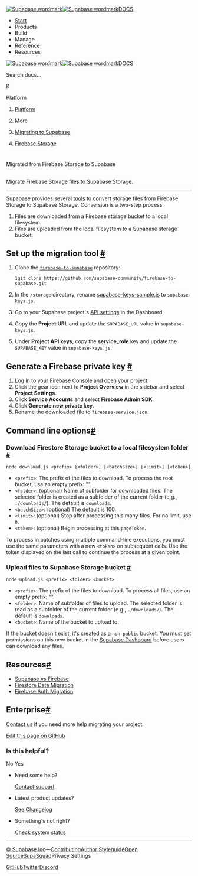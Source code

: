 [![Supabase wordmark](https://supabase.com/docs/_next/image?url=%2Fdocs%2Fsupabase-dark.svg&w=256&q=75&dpl=dpl_5BYG5BkQhU19GEfZfhcgAbeGcRQo)![Supabase wordmark](https://supabase.com/docs/_next/image?url=%2Fdocs%2Fsupabase-light.svg&w=256&q=75&dpl=dpl_5BYG5BkQhU19GEfZfhcgAbeGcRQo)DOCS](https://supabase.com/docs)

-   [Start](https://supabase.com/docs/guides/getting-started)
-   Products
-   Build
-   Manage
-   Reference
-   Resources

[![Supabase wordmark](https://supabase.com/docs/_next/image?url=%2Fdocs%2Fsupabase-dark.svg&w=256&q=75&dpl=dpl_5BYG5BkQhU19GEfZfhcgAbeGcRQo)![Supabase wordmark](https://supabase.com/docs/_next/image?url=%2Fdocs%2Fsupabase-light.svg&w=256&q=75&dpl=dpl_5BYG5BkQhU19GEfZfhcgAbeGcRQo)DOCS](https://supabase.com/docs)

Search docs...

K

Platform

1.  [Platform](https://supabase.com/docs/guides/platform)

3.  More

5.  [Migrating to Supabase](https://supabase.com/docs/guides/platform/migrating-to-supabase)

7.  [Firebase Storage](https://supabase.com/docs/guides/platform/migrating-to-supabase/firebase-storage)

# 

Migrated from Firebase Storage to Supabase

## 

Migrate Firebase Storage files to Supabase Storage.

* * *

Supabase provides several [tools](https://github.com/supabase-community/firebase-to-supabase/tree/main/storage) to convert storage files from Firebase Storage to Supabase Storage. Conversion is a two-step process:

1.  Files are downloaded from a Firebase storage bucket to a local filesystem.
2.  Files are uploaded from the local filesystem to a Supabase storage bucket.

## Set up the migration tool [#](#set-up-migration-tool)

1.  Clone the [`firebase-to-supabase`](https://github.com/supabase-community/firebase-to-supabase) repository:
    
    ```
    1git clone https://github.com/supabase-community/firebase-to-supabase.git
    ```
    
2.  In the `/storage` directory, rename [supabase-keys-sample.js](https://github.com/supabase-community/firebase-to-supabase/blob/main/storage/supabase-keys-sample.js) to `supabase-keys.js`.
    
3.  Go to your Supabase project's [API settings](https://supabase.com/dashboard/project/_/settings/api) in the Dashboard.
    
4.  Copy the **Project URL** and update the `SUPABASE_URL` value in `supabase-keys.js`.
    
5.  Under **Project API keys**, copy the **service\_role** key and update the `SUPABASE_KEY` value in `supabase-keys.js`.
    

## Generate a Firebase private key [#](#generate-firebase-private-key)

1.  Log in to your [Firebase Console](https://console.firebase.google.com/project) and open your project.
2.  Click the gear icon next to **Project Overview** in the sidebar and select **Project Settings**.
3.  Click **Service Accounts** and select **Firebase Admin SDK**.
4.  Click **Generate new private key**.
5.  Rename the downloaded file to `firebase-service.json`.

## Command line options[#](#command-line-options)

### Download Firestore Storage bucket to a local filesystem folder [#](#download-firestore-storage-bucket)

`node download.js <prefix> [<folder>] [<batchSize>] [<limit>] [<token>]`

-   `<prefix>`: The prefix of the files to download. To process the root bucket, use an empty prefix: "".
-   `<folder>`: (optional) Name of subfolder for downloaded files. The selected folder is created as a subfolder of the current folder (e.g., `./downloads/`). The default is `downloads`.
-   `<batchSize>`: (optional) The default is 100.
-   `<limit>`: (optional) Stop after processing this many files. For no limit, use `0`.
-   `<token>`: (optional) Begin processing at this `pageToken`.

To process in batches using multiple command-line executions, you must use the same parameters with a new `<token>` on subsequent calls. Use the token displayed on the last call to continue the process at a given point.

### Upload files to Supabase Storage bucket [#](#upload-to-supabase-storage-bucket)

`node upload.js <prefix> <folder> <bucket>`

-   `<prefix>`: The prefix of the files to download. To process all files, use an empty prefix: "".
-   `<folder>`: Name of subfolder of files to upload. The selected folder is read as a subfolder of the current folder (e.g., `./downloads/`). The default is `downloads`.
-   `<bucket>`: Name of the bucket to upload to.

If the bucket doesn't exist, it's created as a `non-public` bucket. You must set permissions on this new bucket in the [Supabase Dashboard](https://supabase.com/dashboard/project/_/storage/buckets) before users can download any files.

## Resources[#](#resources)

-   [Supabase vs Firebase](https://supabase.com/alternatives/supabase-vs-firebase)
-   [Firestore Data Migration](https://supabase.com/docs/guides/migrations/firestore-data)
-   [Firebase Auth Migration](https://supabase.com/docs/guides/migrations/firebase-auth)

## Enterprise[#](#enterprise)

[Contact us](https://forms.supabase.com/enterprise) if you need more help migrating your project.

[Edit this page on GitHub](https://github.com/supabase/supabase/blob/master/apps/docs/content/guides/platform/migrating-to-supabase/firebase-storage.mdx)

### Is this helpful?

No Yes

-   Need some help?
    
    [Contact support](https://supabase.com/support)
-   Latest product updates?
    
    [See Changelog](https://supabase.com/changelog)
-   Something's not right?
    
    [Check system status](https://status.supabase.com/)

* * *

[© Supabase Inc](https://supabase.com/)—[Contributing](https://github.com/supabase/supabase/blob/master/apps/docs/DEVELOPERS.md)[Author Styleguide](https://github.com/supabase/supabase/blob/master/apps/docs/CONTRIBUTING.md)[Open Source](https://supabase.com/open-source)[SupaSquad](https://supabase.com/supasquad)Privacy Settings

[GitHub](https://github.com/supabase/supabase)[Twitter](https://twitter.com/supabase)[Discord](https://discord.supabase.com/)
